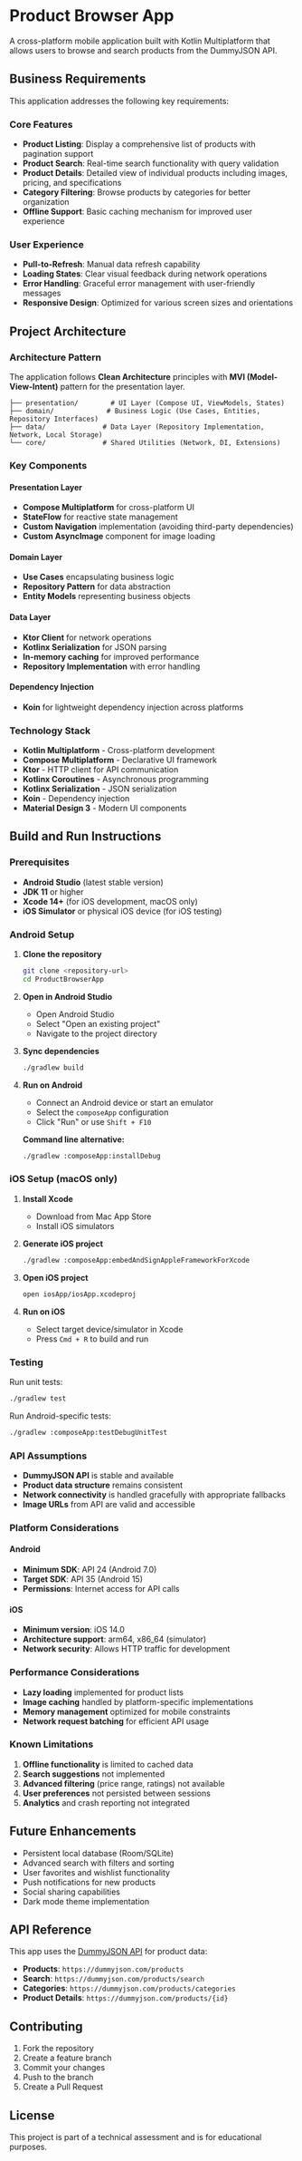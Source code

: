 # Product Browser App

A cross-platform mobile application built with Kotlin Multiplatform that allows users to browse and search products from the DummyJSON API.

## Business Requirements

This application addresses the following key requirements:

### Core Features
- **Product Listing**: Display a comprehensive list of products with pagination support
- **Product Search**: Real-time search functionality with query validation
- **Product Details**: Detailed view of individual products including images, pricing, and specifications
- **Category Filtering**: Browse products by categories for better organization
- **Offline Support**: Basic caching mechanism for improved user experience

### User Experience
- **Pull-to-Refresh**: Manual data refresh capability
- **Loading States**: Clear visual feedback during network operations
- **Error Handling**: Graceful error management with user-friendly messages
- **Responsive Design**: Optimized for various screen sizes and orientations

## Project Architecture

### Architecture Pattern
The application follows **Clean Architecture** principles with **MVI (Model-View-Intent)** pattern for the presentation layer.

```
├── presentation/        # UI Layer (Compose UI, ViewModels, States)
├── domain/             # Business Logic (Use Cases, Entities, Repository Interfaces)
├── data/              # Data Layer (Repository Implementation, Network, Local Storage)
└── core/              # Shared Utilities (Network, DI, Extensions)
```

### Key Components

#### Presentation Layer
- **Compose Multiplatform** for cross-platform UI
- **StateFlow** for reactive state management
- **Custom Navigation** implementation (avoiding third-party dependencies)
- **Custom AsyncImage** component for image loading

#### Domain Layer
- **Use Cases** encapsulating business logic
- **Repository Pattern** for data abstraction
- **Entity Models** representing business objects

#### Data Layer
- **Ktor Client** for network operations
- **Kotlinx Serialization** for JSON parsing
- **In-memory caching** for improved performance
- **Repository Implementation** with error handling

#### Dependency Injection
- **Koin** for lightweight dependency injection across platforms

### Technology Stack
- **Kotlin Multiplatform** - Cross-platform development
- **Compose Multiplatform** - Declarative UI framework
- **Ktor** - HTTP client for API communication
- **Kotlinx Coroutines** - Asynchronous programming
- **Kotlinx Serialization** - JSON serialization
- **Koin** - Dependency injection
- **Material Design 3** - Modern UI components

## Build and Run Instructions

### Prerequisites
- **Android Studio** (latest stable version)
- **JDK 11** or higher
- **Xcode 14+** (for iOS development, macOS only)
- **iOS Simulator** or physical iOS device (for iOS testing)

### Android Setup

1. **Clone the repository**
   ```bash
   git clone <repository-url>
   cd ProductBrowserApp
   ```

2. **Open in Android Studio**
   - Open Android Studio
   - Select "Open an existing project"
   - Navigate to the project directory

3. **Sync dependencies**
   ```bash
   ./gradlew build
   ```

4. **Run on Android**
   - Connect an Android device or start an emulator
   - Select the `composeApp` configuration
   - Click "Run" or use `Shift + F10`

   **Command line alternative:**
   ```bash
   ./gradlew :composeApp:installDebug
   ```

### iOS Setup (macOS only)

1. **Install Xcode**
   - Download from Mac App Store
   - Install iOS simulators

2. **Generate iOS project**
   ```bash
   ./gradlew :composeApp:embedAndSignAppleFrameworkForXcode
   ```

3. **Open iOS project**
   ```bash
   open iosApp/iosApp.xcodeproj
   ```

4. **Run on iOS**
   - Select target device/simulator in Xcode
   - Press `Cmd + R` to build and run

### Testing

Run unit tests:
```bash
./gradlew test
```

Run Android-specific tests:
```bash
./gradlew :composeApp:testDebugUnitTest
```



### API Assumptions

- **DummyJSON API** is stable and available
- **Product data structure** remains consistent
- **Network connectivity** is handled gracefully with appropriate fallbacks
- **Image URLs** from API are valid and accessible

### Platform Considerations

#### Android
- **Minimum SDK**: API 24 (Android 7.0)
- **Target SDK**: API 35 (Android 15)
- **Permissions**: Internet access for API calls

#### iOS
- **Minimum version**: iOS 14.0
- **Architecture support**: arm64, x86_64 (simulator)
- **Network security**: Allows HTTP traffic for development

### Performance Considerations

- **Lazy loading** implemented for product lists
- **Image caching** handled by platform-specific implementations
- **Memory management** optimized for mobile constraints
- **Network request batching** for efficient API usage

### Known Limitations

1. **Offline functionality** is limited to cached data
2. **Search suggestions** not implemented
3. **Advanced filtering** (price range, ratings) not available
4. **User preferences** not persisted between sessions
5. **Analytics** and crash reporting not integrated

## Future Enhancements

- Persistent local database (Room/SQLite)
- Advanced search with filters and sorting
- User favorites and wishlist functionality
- Push notifications for new products
- Social sharing capabilities
- Dark mode theme implementation

## API Reference

This app uses the [DummyJSON API](https://dummyjson.com/) for product data:

- **Products**: `https://dummyjson.com/products`
- **Search**: `https://dummyjson.com/products/search`
- **Categories**: `https://dummyjson.com/products/categories`
- **Product Details**: `https://dummyjson.com/products/{id}`

## Contributing

1. Fork the repository
2. Create a feature branch
3. Commit your changes
4. Push to the branch
5. Create a Pull Request

## License

This project is part of a technical assessment and is for educational purposes.
